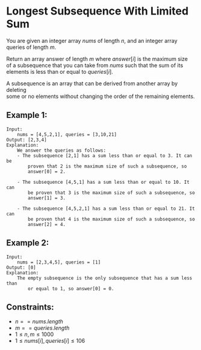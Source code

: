 # Longest Subsequence With Limited Sum

You are given an integer array $nums$ of length $n$, and an integer array  
queries of length $m$.

Return an array answer of length $m$ where $answer[i]$ is the maximum size  
of a subsequence that you can take from $nums$ such that the sum of its  
elements is less than or equal to $queries[i]$.

A subsequence is an array that can be derived from another array by deleting  
some or no elements without changing the order of the remaining elements.

 

## Example 1:

    Input: 
        nums = [4,5,2,1], queries = [3,10,21]
    Output: [2,3,4]
    Explanation: 
        We answer the queries as follows:
        - The subsequence [2,1] has a sum less than or equal to 3. It can be  
            proven that 2 is the maximum size of such a subsequence, so 
            answer[0] = 2.

        - The subsequence [4,5,1] has a sum less than or equal to 10. It can  
            be proven that 3 is the maximum size of such a subsequence, so 
            answer[1] = 3.

        - The subsequence [4,5,2,1] has a sum less than or equal to 21. It can 
            be proven that 4 is the maximum size of such a subsequence, so 
            answer[2] = 4.

## Example 2:

    Input: 
        nums = [2,3,4,5], queries = [1]
    Output: [0]
    Explanation: 
        The empty subsequence is the only subsequence that has a sum less than 
            or equal to 1, so answer[0] = 0.
        
        
        
## Constraints:

* $n == nums.length$
* $m == queries.length$
* $1 \le n, m \le 1000$
* $1 \le nums[i], queries[i] \le 106$


